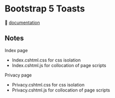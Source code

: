 ﻿# Bootstrap 5 Toasts

:open_book: [documentation](https://getbootstrap.com/docs/5.0/components/toasts/)

## Notes

Index page

- Index.cshtml.css for css isolation
- Index.cshtml.js for collocation of page scripts

Privacy page

- Privacy.cshtml.css for css isolation
- Privacy.cshtml.js for collocation of page scripts

